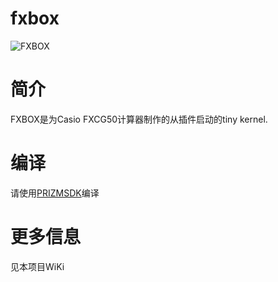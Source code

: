 # fxbox    
![FXBOX](https://github.com/Stage-sys/fxbox/blob/main/fxbox.png "FXBOX")

简介
===
FXBOX是为Casio FXCG50计算器制作的从插件启动的tiny kernel.  

编译
===
请使用[PRIZMSDK](https://github.com/Jonimoose/libfxcg)编译

更多信息
=======
见本项目WiKi
